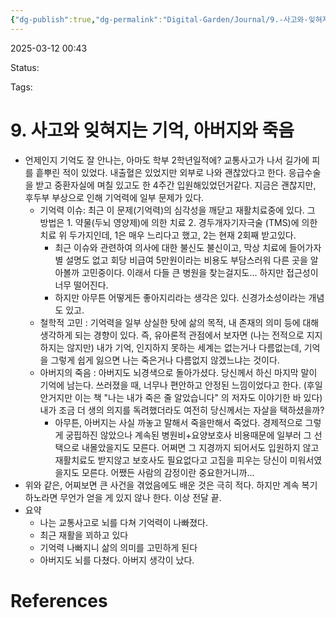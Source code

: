 ```yaml
---
{"dg-publish":true,"dg-permalink":"Digital-Garden/Journal/9.-사고와-잊혀지는-기억,-아버지와-죽음","permalink":"/Digital-Garden/Journal/9.-사고와-잊혀지는-기억,-아버지와-죽음/"}
---
```



2025-03-12 00:43

Status: 

Tags: 

# 9. 사고와 잊혀지는 기억, 아버지와 죽음
- 언제인지 기억도 잘 안나는, 아마도 학부 2학년일적에? 교통사고가 나서 길가에 피를 흩뿌린 적이 있었다. 내출혈은 있었지만 외부로 나와 괜찮았다고 한다. 응급수술을 받고 중환자실에 며칠 있고도 한 4주간 입원해있었던거같다. 지금은 괜찮지만, 후두부 부상으로 인해 기억력에 일부 문제가 있다.
	- 기억력 이슈: 최근 이 문제(기억력)의 심각성을 깨닫고 재활치료중에 있다. 그 방법은 1. 약물(두뇌 영양제)에 의한 치료 2. 경두개자기자극술 (TMS)에 의한 치료 위 두가지인데, 1은 매우 느리다고 했고, 2는 현재 2회째 받고있다.
		- 최근 이슈와 관련하여 의사에 대한 불신도 불신이고, 막상 치료에 들어가자 별 설명도 없고 회당 비급여 5만원이라는 비용도 부담스러워 다른 곳을 알아볼까 고민중이다. 이래서 다들 큰 병원을 찾는걸지도... 하지만 접근성이 너무 떨어진다.
		- 하지만 아무튼 어떻게든 좋아지리라는 생각은 있다. 신경가소성이라는 개념도 있고.
	- 철학적 고민 : 기억력을 일부 상실한 탓에 삶의 목적, 내 존재의 의미 등에 대해 생각하게 되는 경향이 있다. 즉, 유아론적 관점에서 보자면 (나는 전적으로 지지하지는 않지만) 내가 기억, 인지하지 못하는 세계는 없는거나 다름없는데, 기억을 그렇게 쉽게 잃으면 나는 죽은거나 다름없지 않겠느냐는 것이다.
	- 아버지의 죽음 : 아버지도 뇌경색으로 돌아가셨다. 당신께서 하신 마지막 말이 기억에 남는다. 쓰러졌을 때, 너무나 편안하고 안정된 느낌이었다고 한다. (후일 안거지만 이는 책 "나는 내가 죽은 줄 알았습니다" 의 저자도 이야기한 바 있다) 내가 조금 더 생의 의지를 독려했더라도 여전히 당신께서는 자살을 택하셨을까?
		- 아무튼, 아버지는 사실 까놓고 말해서 죽을만해서 죽었다. 경제적으로 그렇게 궁핍하진 않았으나 계속된 병원비+요양보호사 비용때문에 일부러 그 선택으로 내몰았을지도 모른다. 어쩌면 그 지경까지 되어서도 입원하지 않고 재활치료도 받지않고 보호사도 필요없다고 고집을 피우는 당신이 미워서였을지도 모른다. 어쨌든 사람의 감정이란 중요한거니까...
- 위와 같은, 어찌보면 큰 사건을 겪었음에도 배운 것은 극히 적다. 하지만 계속 복기하노라면 무언가 얻을 게 있지 않나 한다. 이상 전달 끝.
- 요약
	- 나는 교통사고로 뇌를 다쳐 기억력이 나빠졌다.
	- 최근 재활을 꾀하고 있다
	- 기억력 나빠지니 삶의 의미를 고민하게 된다
	- 아버지도 뇌를 다쳤다. 아버지 생각이 났다.

# References
